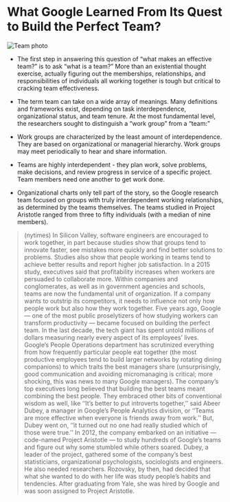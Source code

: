 # What Google Learned From Its Quest to Build the Perfect Team?

![Team photo](https://usercontent.one/wp/www.kennethlange.com/wp-content/uploads/2018/09/engineering_team-624x416.jpg)

- The first step in answering this question of “what makes an effective team?” is to ask “what is a team?” More than an existential thought exercise, actually figuring out the memberships, relationships, and responsibilities of individuals all working together is tough but critical to cracking team effectiveness.

- The term team can take on a wide array of meanings. Many definitions and frameworks exist, depending on task interdependence, organizational status, and team tenure. At the most fundamental level, the researchers sought to distinguish a “work group” from a “team:”

- Work groups are characterized by the least amount of interdependence. They are based on organizational or managerial hierarchy. Work groups may meet periodically to hear and share information.

- Teams are highly interdependent - they plan work, solve problems, make decisions, and review progress in service of a specific project. Team members need one another to get work done.

- Organizational charts only tell part of the story, so the Google research team focused on groups with truly interdependent working relationships, as determined by the teams themselves. The teams studied in Project Aristotle ranged from three to fifty individuals (with a median of nine members).

> (nytimes) In Silicon Valley, software engineers are encouraged to work together, in part because studies show that groups tend to innovate faster, see mistakes more quickly and find better solutions to problems. Studies also show that people working in teams tend to achieve better results and report higher job satisfaction. In a 2015 study, executives said that profitability increases when workers are persuaded to collaborate more. Within companies and conglomerates, as well as in government agencies and schools, teams are now the fundamental unit of organization. If a company wants to outstrip its competitors, it needs to influence not only how people work but also how they work together.
Five years ago, Google — one of the most public proselytizers of how studying workers can transform productivity — became focused on building the perfect team. In the last decade, the tech giant has spent untold millions of dollars measuring nearly every aspect of its employees’ lives. Google’s People Operations department has scrutinized everything from how frequently particular people eat together (the most productive employees tend to build larger networks by rotating dining companions) to which traits the best managers share (unsurprisingly, good communication and avoiding micromanaging is critical; more shocking, this was news to many Google managers).
The company’s top executives long believed that building the best teams meant combining the best people. They embraced other bits of conventional wisdom as well, like ‘‘It’s better to put introverts together,’’ said Abeer Dubey, a manager in Google’s People Analytics division, or ‘‘Teams are more effective when everyone is friends away from work.’’ But, Dubey went on, ‘‘it turned out no one had really studied which of those were true.’’ In 2012, the company embarked on an initiative — code-named Project Aristotle — to study hundreds of Google’s teams and figure out why some stumbled while others soared. Dubey, a leader of the project, gathered some of the company’s best statisticians, organizational psychologists, sociologists and engineers. He also needed researchers. Rozovsky, by then, had decided that what she wanted to do with her life was study people’s habits and tendencies. After graduating from Yale, she was hired by Google and was soon assigned to Project Aristotle.
